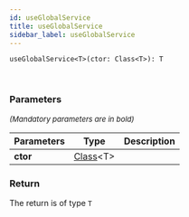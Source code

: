 ```yaml
---
id: useGlobalService
title: useGlobalService
sidebar_label: useGlobalService
---
```


```tsx
useGlobalService<T>(ctor: Class<T>): T
```
<br/>



### Parameters

<font size="2"><i>(Mandatory parameters are in bold)</i></font>

| Parameters | Type | Description |
| --------- | ---- | ----------- |
| **ctor** | [Class](/framework-api/types/Class.md)<T\> |  |


### Return



The return is of type <code>T</code>